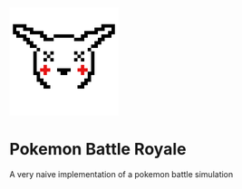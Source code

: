 ![Logo](images/logo.png?raw=true "Battle Royale")

# Pokemon Battle Royale

A very naive implementation of a pokemon battle simulation
